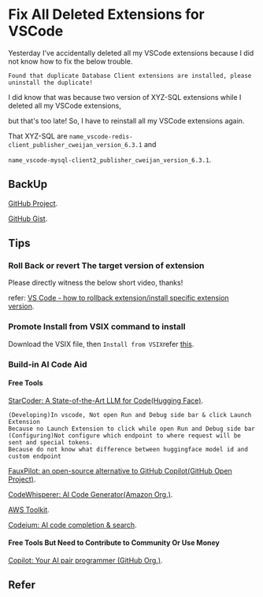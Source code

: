 # Fix All Deleted Extensions for VSCode

Yesterday I've accidentally deleted all my VSCode extensions because I did not know how to fix the below trouble.

    Found that duplicate Database Client extensions are installed, please uninstall the duplicate!
I did know that was because two version of XYZ-SQL extensions while I deleted all my VSCode extensions,

but that's too late! So, I have to reinstall all my VSCode extensions again.

That XYZ-SQL are `name_vscode-redis-client_publisher_cweijan_version_6.3.1` and

`name_vscode-mysql-client2_publisher_cweijan_version_6.3.1`.

## BackUp

[GitHub Project](https://github.com/SofijaErkin/basic-tool-mac/tree/main/vscode).

[GitHub Gist](https://gist.github.com/SofijaErkin/74e6e4eca4b67011b683919558513b0d).

## Tips

### Roll Back or revert The target version of extension

Please directly witness the below short video, thanks!

refer: [VS Code - how to rollback extension/install specific extension version](https://stackoverflow.com/a/53755378/10846570).

### Promote Install from VSIX command to install

Download the VSIX file, then `Install from VSIX`refer [this](https://community.particle.io/t/how-to-install-a-vscode-extension-from-a-vsix-file/51014).

### Build-in AI Code Aid

#### Free Tools

[StarCoder: A State-of-the-Art LLM for Code(Hugging Face)](https://huggingface.co/blog/starcoder).

    (Developing)In vscode, Not open Run and Debug side bar & click Launch Extension
    Because no Launch Extension to click while open Run and Debug side bar
    (Configuring)Not configure which endpoint to where request will be sent and special tokens.
    Because do not know what difference between huggingface model id and  custom endpoint

[FauxPilot: an open-source alternative to GitHub Copilot(GitHub Open Project)](https://github.com/fauxpilot/fauxpilot).

[CodeWhisperer: AI Code Generator(Amazon Org.)](https://aws.amazon.com/codewhisperer/).

[AWS Toolkit](https://aws.amazon.com/visualstudiocode/).

[Codeium: AI code completion & search](https://codeium.com/).

#### Free Tools But Need to Contribute to Community Or Use Money

[Copilot: Your AI pair programmer (GitHub Org.)](https://github.com/features/copilot).

## Refer
